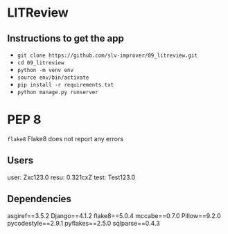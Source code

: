 # LITReview

## Instructions to get the app

- `git clone https://github.com/slv-improver/09_litreview.git`
- `cd 09_litreview`
- `python -m venv env`
- `source env/bin/activate`
- `pip install -r requirements.txt`
- `python manage.py runserver`

# PEP 8

`flake8`
Flake8 does not report any errors

## Users

user: Zxc123.0
resu: 0.321cxZ
test: Test123.0

## Dependencies

asgiref==3.5.2
Django==4.1.2
flake8==5.0.4
mccabe==0.7.0
Pillow==9.2.0
pycodestyle==2.9.1
pyflakes==2.5.0
sqlparse==0.4.3